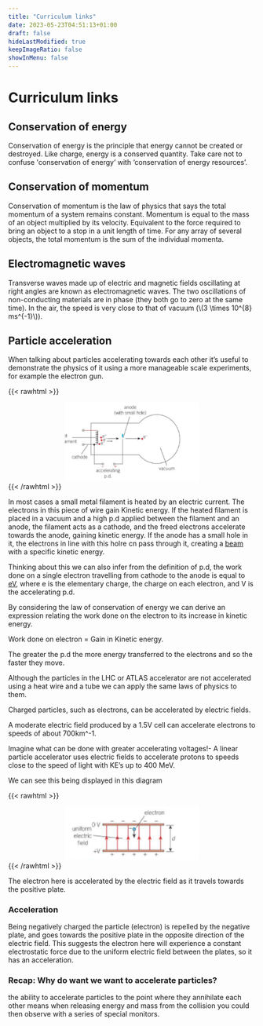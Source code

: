 ```yaml
---
title: "Curriculum links"
date: 2023-05-23T04:51:13+01:00
draft: false
hideLastModified: true
keepImageRatio: false
showInMenu: false
---
```


# Curriculum links

## Conservation of energy

Conservation of energy is the principle that energy cannot be created or destroyed. Like charge, energy is a conserved quantity. Take care not to confuse 'conservation of energy’ with ‘conservation of energy resources’.

## Conservation of momentum

Conservation of momentum is the law of physics that says the total momentum of a system remains constant. Momentum is equal to the mass of an object multiplied by its velocity. Equivalent to the force required to bring an object to a stop in a unit length of time. For any array of several objects, the total momentum is the sum of the individual momenta.

## Electromagnetic waves

Transverse waves made up of electric and magnetic fields oscillating at right angles are known as electromagnetic waves. The two oscillations of non-conducting materials are in phase (they both go to zero at the same time). In the air, the speed is very close to that of vacuum (\\(3 \times 10^{8} ms^{-1}\\)).

## Particle acceleration

When talking about particles accelerating towards each other it’s useful to demonstrate the physics of it using a more manageable scale experiments, for example the electron gun.

{{< rawhtml >}}
<CENTER>
<img src="images/electrode.png" width="275" />
</CENTER>
{{< /rawhtml >}}

In most cases a small metal filament is heated by an electric current. The electrons in this piece of wire gain Kinetic energy.
If the heated filament is placed in a vacuum and a high p.d applied between the filament and an anode, the filament acts as a cathode, and the freed electrons accelerate towards the anode, gaining kinetic energy. If the anode has a small hole in it, the electrons in line with this holre cn pass through it, creating a [beam](http://opendata.atlas.cern/release/2020/documentation/atlas/GLOSSARY.html) with a specific kinetic energy.
 
Thinking about this we can also infer from the definition of p.d, the work done on a single electron travelling from cathode to the anode is equal to [eV](http://opendata.atlas.cern/release/2020/documentation/atlas/GLOSSARY.html), where e is the elementary charge, the charge on each electron, and V is the accelerating p.d.

By considering the law of conservation of energy we can derive an expression relating the work done on the electron to its increase in kinetic energy.

Work done on electron = Gain in Kinetic energy.


The greater the p.d the more energy transferred to the electrons and so the faster they move.

Although the particles in the LHC or ATLAS accelerator are not accelerated using a heat wire and a tube we can apply the same laws of physics to them.

Charged particles, such as electrons, can be accelerated by electric fields. 

A moderate electric field produced by a 1.5V cell can accelerate electrons to speeds of about 700km^-1.

Imagine what can be done with greater accelerating voltages!- A linear particle accelerator uses electric fields to accelerate protons to speeds close to the speed of light with KE’s up to 400 MeV.

We can see this being displayed in this diagram

{{< rawhtml >}}
<CENTER>
<img src="images/capacitor.png" width="275" />
</CENTER>
{{< /rawhtml >}}

 The electron here is accelerated by the electric field as it travels towards the positive plate.

### Acceleration 

Being negatively charged the particle (electron) is repelled by the negative plate, and goes towards the positive plate in the opposite direction of the electric field.
This suggests the electron here will experience a constant electrostatic force due to the uniform electric field  between the plates, so it has an acceleration.

### Recap: Why do want we want to accelerate particles?

the ability to accelerate particles to the point where they annihilate each other means when releasing energy and mass  from the collision you could then observe with a series of special monitors.

